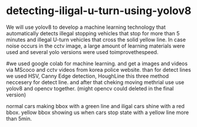 # detecting-iligal-u-turn-using-yolov8
We will use yolov8 to develop a machine learning technology that automatically detects illegal stopping vehicles that stop for more than 5 minutes and illegal U-turn vehicles that cross the solid yellow line. In case noise occurs in the cctv image, a large amount of learning materials were used and several yolo versions were used toimprovethespeed.

#we used google colab for machine learning. and get a images and videos via MScoco and cctv videos from korea police website. 
than for detect lines we used HSV, Canny Edge detection, HoughLine 
this three method neccesery for detect line. and after that cheking moving methrial use use 
yolov8 and opencv together. (might opencv could deleted in the final version)

normal cars making bbox with a green line and iligal cars shine with a red bbox. 
yellow bbox showing us when cars stop state with a yellow line more than 5min. 


